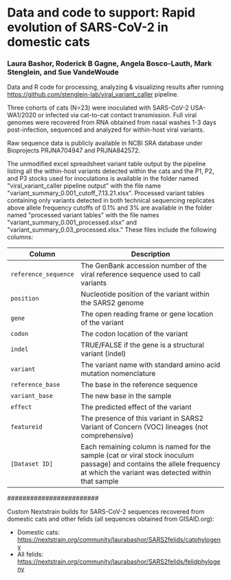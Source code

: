# Data and code to support: Rapid evolution of SARS-CoV-2 in domestic cats
### Laura Bashor, Roderick B Gagne, Angela Bosco-Lauth, Mark Stenglein, and Sue VandeWoude

Data and R code for processing, analyzing & visualizing results after running https://github.com/stenglein-lab/viral_variant_caller pipeline.

Three cohorts of cats (N=23) were inoculated with SARS-CoV-2 USA-WA1/2020 or infected via cat-to-cat contact transmission. Full viral genomes were recovered from RNA obtained from nasal washes 1-3 days post-infection, sequenced and analyzed for within-host viral variants. 

Raw sequence data is publicly available in NCBI SRA database under Bioprojects PRJNA704947 and 
PRJNA842572.

The unmodified excel spreadsheet variant table output by the pipeline listing all the within-host variants detected within the cats and the P1, P2, and P3 stocks used for inoculations is available in the folder named "viral_variant_caller pipeline output" with the file name "variant_summary_0.001_cutoff_7.13.21.xlsx". Processed variant tables containing only variants detected in both technical sequencing replicates above allele frequency cutoffs of 0.1% and 3% are available in the folder named "processed variant tables" with the file names "variant_summary_0.001_processed.xlsx" and "variant_summary_0.03_processed.xlsx." These files include the following columns:

| Column | Description |
| --- | --- |
| `reference_sequence` | The GenBank accession number of the viral reference sequence used to call variants |
| `position` | Nucleotide position of the variant within the SARS2 genome |
| `gene` | The open reading frame or gene location of the variant  |
| `codon` | The codon location of the variant |
| `indel` | TRUE/FALSE if the gene is a structural variant (indel) |
| `variant` | The variant name with standard amino acid mutation nomenclature  |
| `reference_base` | The base in the reference sequence |
| `variant_base` | The new base in the sample |
| `effect` | The predicted effect of the variant |
| `featureid` | The presence of this variant in SARS2 Variant of Concern (VOC) lineages (not comprehensive) |
| `[Dataset ID]` | Each remaining column is named for the sample (cat or viral stock inoculum passage) and contains the allele frequency at which the variant was detected within that sample |

########################

Custom Nextstrain builds for SARS-CoV-2 sequences recovered from domestic cats and other felids (all sequences obtained from GISAID.org):
- Domestic cats: https://nextstrain.org/community/laurabashor/SARS2felids/catphylogeny
- All felids: https://nextstrain.org/community/laurabashor/SARS2felids/felidphylogeny

